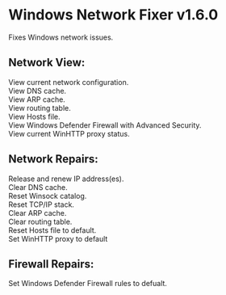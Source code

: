 # Windows Network Fixer v1.6.0
Fixes Windows network issues.

## Network View:  
View current network configuration.  
View DNS cache.  
View ARP cache.  
View routing table.  
View Hosts file.  
View Windows Defender Firewall with Advanced Security.  
View current WinHTTP proxy status.

## Network Repairs:  
Release and renew IP address(es).  
Clear DNS cache.  
Reset Winsock catalog.  
Reset TCP/IP stack.   
Clear ARP cache.  
Clear routing table.  
Reset Hosts file to default.  
Set WinHTTP proxy to default

## Firewall Repairs:  
Set Windows Defender Firewall rules to defualt.

